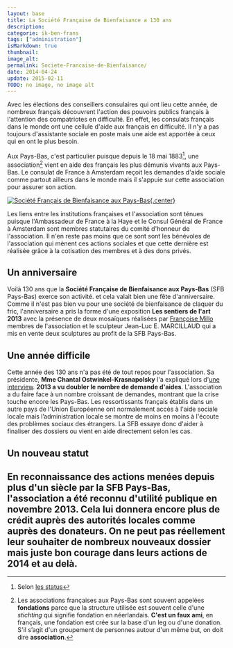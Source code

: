 ```yaml
---
layout: base
title: La Société Française de Bienfaisance a 130 ans
description: 
categorie: ik-ben-frans
tags: ["administration"]
isMarkdown: true
thumbnail: 
image_alt: 
permalink: Societe-Francaise-de-Bienfaisance/
date: 2014-04-24
update: 2015-02-11
TODO: no image, no image alt
---
```




Avec les élections des conseillers consulaires qui ont lieu cette année, de nombreux français découvrent l'action des pouvoirs publics français à l'attention des compatriotes en difficulté. En effet, les consulats français dans le monde ont une cellule d'aide aux français en difficulté. Il n'y a pas toujours d'assistante sociale en poste mais une aide est apportée à ceux qui en ont le plus besoin.

Aux Pays-Bas, c'est particulier puisque depuis le 18 mai 1883[^1], une association[^2] vient en aide des français les plus démunis vivants aux Pays-Bas. Le consulat de France à Amsterdam reçoit les demandes d'aide sociale comme partout ailleurs dans le monde mais il s'appuie sur cette association pour assurer son action. 

[![Société Français de Bienfaisance aux Pays-Bas](.SFB_m.jpg){.center}](http://sfb-paysbas.nl/)

Les liens entre les institutions françaises et l'association sont ténues puisque l'Ambassadeur de France à la Haye et le Consul Général de France à Amsterdam sont membres statutaires du comité d'honneur de l'association. Il n'en reste pas moins que ce sont sont les bénévoles de l'association qui mènent ces actions sociales et que cette dernière est réalisée grâce à la cotisation des membres et à des dons privés.

## Un anniversaire 

Voilà 130 ans que la **Société Française de Bienfaisance aux Pays-Bas** (SFB Pays-Bas) exerce son activité. et cela valait bien une fête d'anniversaire. Comme il n'est pas bien vu pour une société de bienfaisance de claquer du fric, l'anniversaire a pris la forme d'une exposition **Les sentiers de l'art 2013** avec la présence de deux mosaïques réalisées par [Françoise Millo](http://mosaiquementmillof.wordpress.com/solidarite-remerciements-un-autre-rendez-vous/) membres de l'association et le sculpteur  Jean-Luc E. MARCILLAUD qui a mis en vente deux sculptures au profit de la SFB Pays-Bas.

## Une année difficile

Cette année des 130 ans n'a pas été de tout repos pour l'association. Sa présidente, **Mme Chantal Ostwinkel-Krasnapolsky** l'a expliqué lors d'[une interview](http://www.lelionbleu.nl/?p=4966). **2013 a vu doubler le nombre de demande d'aides**. L'association a du faire face à un nombre croissant de demandes, montrant que la crise touche encore les Pays-Bas. Les ressortissants français établis dans un autre pays de l'Union Européenne ont normalement accès à l'aide sociale locale mais l’administration locale se montre de moins en moins à l'écoute des problèmes sociaux des étrangers. La SFB essaye donc d'aider à finaliser des dossiers ou vient en aide directement selon les cas.

## Un nouveau statut

En reconnaissance des actions menées depuis plus d'un siècle par la SFB Pays-Bas, l'association a été reconnu d'utilité publique en novembre 2013. Cela lui donnera encore plus de crédit auprès des autorités locales comme auprès des donateurs. On ne peut pas réellement leur souhaiter de nombreux nouveaux dossier mais juste bon courage dans leurs actions de 2014 et au delà.
---
[^1]: Selon [les status](http://sfb-paysbas.nl/statuts-association/)
[^2]: Les associations françaises aux Pays-Bas sont souvent appelées **fondations** parce que la structure utilisée est souvent celle d'une *stichting* qui signifie fondation en néerlandais. **C'est un faux ami**, en français, une fondation est crée sur la base d'un leg ou d'une donation. S'il s’agit d'un groupement de personnes autour d'un même but, on doit dire **association**.
<!-- post notes:
http://www.un-monde-en-partage.com/?p=3201 
http://www.cafe-francophone.com/pour-feter-les-130-ans-de-la-societe-francaise-de-bienfaisance-aux-pays-bas-la-residence-de-france-a-la-haye-ouvrira-exceptionnellement-ses-portes-pour-les-sentiers-de-lart-2013/
--->
